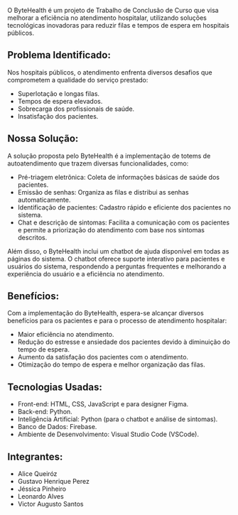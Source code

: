 O ByteHealth é um projeto de Trabalho de Conclusão de Curso que visa melhorar a eficiência no atendimento hospitalar, utilizando soluções tecnológicas inovadoras para reduzir filas e tempos de espera em hospitais públicos.  

## Problema Identificado:

Nos hospitais públicos, o atendimento enfrenta diversos desafios que comprometem a qualidade do serviço prestado:

- Superlotação e longas filas.
- Tempos de espera elevados.
- Sobrecarga dos profissionais de saúde.
- Insatisfação dos pacientes.  

## Nossa Solução:

A solução proposta pelo ByteHealth é a implementação de totems de autoatendimento que trazem diversas funcionalidades, como:

- Pré-triagem eletrônica: Coleta de informações básicas de saúde dos pacientes.
- Emissão de senhas: Organiza as filas e distribui as senhas automaticamente.
- Identificação de pacientes: Cadastro rápido e eficiente dos pacientes no sistema.
- Chat e descrição de sintomas: Facilita a comunicação com os pacientes e permite a priorização do atendimento com base nos sintomas descritos.

Além disso, o ByteHealth inclui um chatbot de ajuda disponível em todas as páginas do sistema. O chatbot oferece suporte interativo para pacientes e usuários do sistema, respondendo a perguntas frequentes e melhorando a experiência do usuário e a eficiência no atendimento.  

## Benefícios:

Com a implementação do ByteHealth, espera-se alcançar diversos benefícios para os pacientes e para o processo de atendimento hospitalar:

- Maior eficiência no atendimento.
- Redução do estresse e ansiedade dos pacientes devido à diminuição do tempo de espera.
- Aumento da satisfação dos pacientes com o atendimento.
- Otimização do tempo de espera e melhor organização das filas.  

## Tecnologias Usadas:

- Front-end: HTML, CSS, JavaScript e para designer Figma.
- Back-end: Python.
- Inteligência Artificial: Python (para o chatbot e análise de sintomas).
- Banco de Dados: Firebase.
- Ambiente de Desenvolvimento: Visual Studio Code (VSCode).  

## Integrantes:

- Alice Queiróz
- Gustavo Henrique Perez
- Jéssica Pinheiro
- Leonardo Alves
- Victor Augusto Santos

